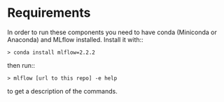 # Requirements

In order to run these components you need to have conda (Miniconda or Anaconda) and MLflow installed.
Install it with::

    > conda install mlflow=2.2.2

then run::

    > mlflow [url to this repo] -e help

to get a description of the commands.
